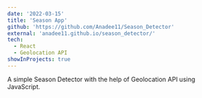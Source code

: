 ```yaml
---
date: '2022-03-15'
title: 'Season App'
github: 'https://github.com/Anadee11/Season_Detector'
external: 'anadee11.github.io/season_detector/'
tech:
  - React
  - Geolocation API
showInProjects: true
---
```


A simple Season Detector with the help of Geolocation API using JavaScript.
